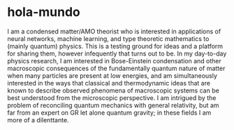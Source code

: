 # hola-mundo

I am a condensed matter/AMO theorist who is interested in applications of neural networks, machine learning, and type theoretic mathematics to (mainly quantum) physics. This is a testing ground for ideas and a platform for sharing them, however infequently that turns out to be. In my day-to-day physics research, I am interested in Bose-Einstein condensation and other macroscopic consequences of the fundamentally quantum nature of matter when many particles are present at low energies, and am simultaneously interested in the ways that classical and thermodynamic ideas that are known to describe observed phenomena of macroscopic systems can be best understood from the microscopic perspective. I am intrigued by the problem of reconciling quantum mechanics with general relativity, but am far from an expert on GR let alone quantum gravity; in these fields I am more of a dilenttante.
